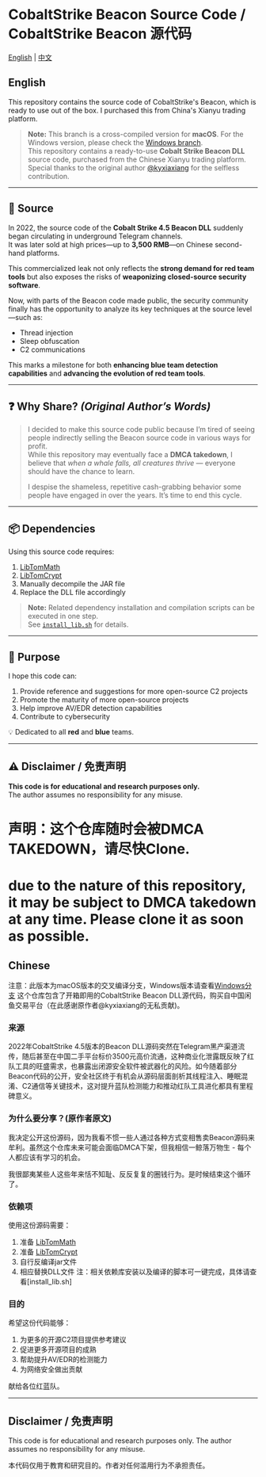 # CobaltStrike Beacon Source Code / CobaltStrike Beacon 源代码

[English](#english) | [中文](#chinese)

## English

This repository contains the source code of CobaltStrike's Beacon, which is ready to use out of the box. I purchased this from China's Xianyu trading platform.

> **Note:** This branch is a cross-compiled version for **macOS**. For the Windows version, please check the [Windows branch](https://github.com/kyxiaxiang/CobaltStrikeBeaconCppSource).  
> This repository contains a ready-to-use **Cobalt Strike Beacon DLL** source code, purchased from the Chinese Xianyu trading platform.  
> Special thanks to the original author [@kyxiaxiang](https://github.com/kyxiaxiang) for the selfless contribution.

---

## 📜 Source

In 2022, the source code of the **Cobalt Strike 4.5 Beacon DLL** suddenly began circulating in underground Telegram channels.  
It was later sold at high prices—up to **3,500 RMB**—on Chinese second-hand platforms.  

This commercialized leak not only reflects the **strong demand for red team tools** but also exposes the risks of **weaponizing closed-source security software**.  

Now, with parts of the Beacon code made public, the security community finally has the opportunity to analyze its key techniques at the source level—such as:

- Thread injection
- Sleep obfuscation
- C2 communications

This marks a milestone for both **enhancing blue team detection capabilities** and **advancing the evolution of red team tools**.

---

## ❓ Why Share? *(Original Author’s Words)*

> I decided to make this source code public because I’m tired of seeing people indirectly selling the Beacon source code in various ways for profit.  
> While this repository may eventually face a **DMCA takedown**, I believe that *when a whale falls, all creatures thrive* — everyone should have the chance to learn.  
>   
> I despise the shameless, repetitive cash-grabbing behavior some people have engaged in over the years. It’s time to end this cycle.

---

## 📦 Dependencies

Using this source code requires:

1. [LibTomMath](https://github.com/libtom/libtommath)
2. [LibTomCrypt](https://github.com/libtom/libtomcrypt)
3. Manually decompile the JAR file
4. Replace the DLL file accordingly

> **Note:** Related dependency installation and compilation scripts can be executed in one step.  
> See [`install_lib.sh`](./install_lib.sh) for details.

---

## 🎯 Purpose

I hope this code can:

1. Provide reference and suggestions for more open-source C2 projects
2. Promote the maturity of more open-source projects
3. Help improve AV/EDR detection capabilities
4. Contribute to cybersecurity

💡 Dedicated to all **red** and **blue** teams.

---

## ⚠️ Disclaimer / 免责声明

**This code is for educational and research purposes only.**  
The author assumes no responsibility for any misuse.

# 声明：这个仓库随时会被DMCA TAKEDOWN，请尽快Clone. 
# due to the nature of this repository, it may be subject to DMCA takedown at any time. Please clone it as soon as possible.
## Chinese
注意：此版本为macOS版本的交叉编译分支，Windows版本请查看[Windows分支](https://github.com/kyxiaxiang/CobaltStrikeBeaconCppSource)
这个仓库包含了开箱即用的CobaltStrike Beacon DLL源代码，购买自中国闲鱼交易平台（在此感谢原作者@kyxiaxiang的无私贡献)。

### 来源
2022年CobaltStrike 4.5版本的Beacon DLL源码突然在Telegram黑产渠道流传，随后甚至在中国二手平台标价3500元高价流通，这种商业化泄露既反映了红队工具的旺盛需求，也暴露出闭源安全软件被武器化的风险。如今随着部分Beacon代码的公开，安全社区终于有机会从源码层面剖析其线程注入、睡眠混淆、C2通信等关键技术，这对提升蓝队检测能力和推动红队工具进化都具有里程碑意义。

### 为什么要分享？(原作者原文)

我决定公开这份源码，因为我看不惯一些人通过各种方式变相售卖Beacon源码来牟利。虽然这个仓库未来可能会面临DMCA下架，但我相信一鲸落万物生 - 每个人都应该有学习的机会。

我很鄙夷某些人这些年来恬不知耻、反反复复的圈钱行为。是时候结束这个循环了。

### 依赖项

使用这份源码需要：
1. 准备 [LibTomMath](https://github.com/libtom/libtommath)
2. 准备 [LibTomCrypt](https://github.com/libtom/libtomcrypt)
3. 自行反编译jar文件
4. 相应替换DLL文件
注：相关依赖库安装以及编译的脚本可一键完成，具体请查看[install_lib.sh]
### 目的

希望这份代码能够：
1. 为更多的开源C2项目提供参考建议
2. 促进更多开源项目的成熟
3. 帮助提升AV/EDR的检测能力
4. 为网络安全做出贡献

献给各位红蓝队。

---

## Disclaimer / 免责声明

This code is for educational and research purposes only. The author assumes no responsibility for any misuse.

本代码仅用于教育和研究目的。作者对任何滥用行为不承担责任。